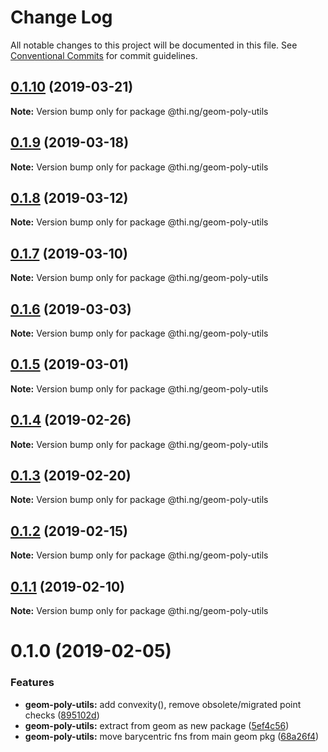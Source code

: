 # Change Log

All notable changes to this project will be documented in this file.
See [Conventional Commits](https://conventionalcommits.org) for commit guidelines.

## [0.1.10](https://github.com/thi-ng/umbrella/compare/@thi.ng/geom-poly-utils@0.1.9...@thi.ng/geom-poly-utils@0.1.10) (2019-03-21)

**Note:** Version bump only for package @thi.ng/geom-poly-utils





## [0.1.9](https://github.com/thi-ng/umbrella/compare/@thi.ng/geom-poly-utils@0.1.8...@thi.ng/geom-poly-utils@0.1.9) (2019-03-18)

**Note:** Version bump only for package @thi.ng/geom-poly-utils





## [0.1.8](https://github.com/thi-ng/umbrella/compare/@thi.ng/geom-poly-utils@0.1.7...@thi.ng/geom-poly-utils@0.1.8) (2019-03-12)

**Note:** Version bump only for package @thi.ng/geom-poly-utils





## [0.1.7](https://github.com/thi-ng/umbrella/compare/@thi.ng/geom-poly-utils@0.1.6...@thi.ng/geom-poly-utils@0.1.7) (2019-03-10)

**Note:** Version bump only for package @thi.ng/geom-poly-utils





## [0.1.6](https://github.com/thi-ng/umbrella/compare/@thi.ng/geom-poly-utils@0.1.5...@thi.ng/geom-poly-utils@0.1.6) (2019-03-03)

**Note:** Version bump only for package @thi.ng/geom-poly-utils





## [0.1.5](https://github.com/thi-ng/umbrella/compare/@thi.ng/geom-poly-utils@0.1.4...@thi.ng/geom-poly-utils@0.1.5) (2019-03-01)

**Note:** Version bump only for package @thi.ng/geom-poly-utils





## [0.1.4](https://github.com/thi-ng/umbrella/compare/@thi.ng/geom-poly-utils@0.1.3...@thi.ng/geom-poly-utils@0.1.4) (2019-02-26)

**Note:** Version bump only for package @thi.ng/geom-poly-utils





## [0.1.3](https://github.com/thi-ng/umbrella/compare/@thi.ng/geom-poly-utils@0.1.2...@thi.ng/geom-poly-utils@0.1.3) (2019-02-20)

**Note:** Version bump only for package @thi.ng/geom-poly-utils





## [0.1.2](https://github.com/thi-ng/umbrella/compare/@thi.ng/geom-poly-utils@0.1.1...@thi.ng/geom-poly-utils@0.1.2) (2019-02-15)

**Note:** Version bump only for package @thi.ng/geom-poly-utils





## [0.1.1](https://github.com/thi-ng/umbrella/compare/@thi.ng/geom-poly-utils@0.1.0...@thi.ng/geom-poly-utils@0.1.1) (2019-02-10)

**Note:** Version bump only for package @thi.ng/geom-poly-utils





# 0.1.0 (2019-02-05)


### Features

* **geom-poly-utils:** add convexity(), remove obsolete/migrated point checks ([895102d](https://github.com/thi-ng/umbrella/commit/895102d))
* **geom-poly-utils:** extract from geom as new package ([5ef4c56](https://github.com/thi-ng/umbrella/commit/5ef4c56))
* **geom-poly-utils:** move barycentric fns from main geom pkg ([68a26f4](https://github.com/thi-ng/umbrella/commit/68a26f4))

